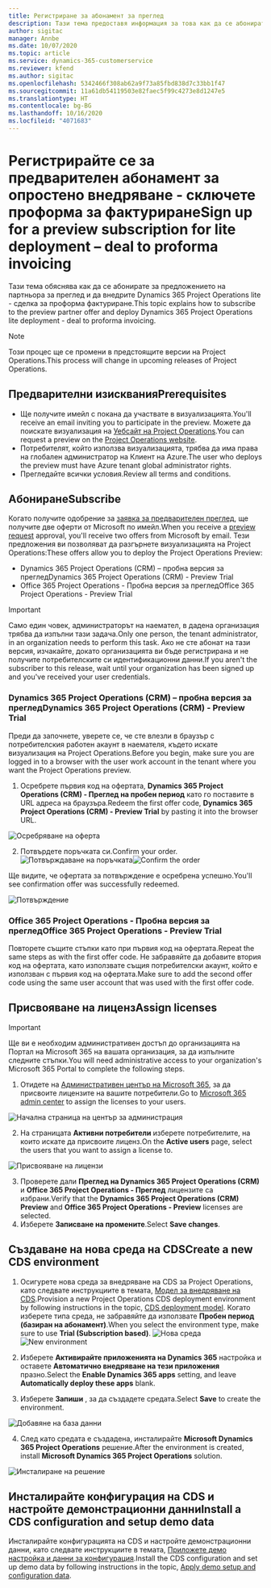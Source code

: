 ```yaml
---
title: Регистриране за абонамент за преглед
description: Тази тема предоставя информация за това как да се абонирате и разгърнете внедряване на Project Operations lite - сделка за проформа фактуриране.
author: sigitac
manager: Annbe
ms.date: 10/07/2020
ms.topic: article
ms.service: dynamics-365-customerservice
ms.reviewer: kfend
ms.author: sigitac
ms.openlocfilehash: 5342466f308ab62a9f73a85fbd838d7c33bb1f47
ms.sourcegitcommit: 11a61db54119503e82faec5f99c4273e8d1247e5
ms.translationtype: HT
ms.contentlocale: bg-BG
ms.lasthandoff: 10/16/2020
ms.locfileid: "4071683"
---
```

# <a name="sign-up-for-a-preview-subscription-for-lite-deployment--deal-to-proforma-invoicing"></a><span data-ttu-id="4650c-103">Регистрирайте се за предварителен абонамент за опростено внедряване - сключете проформа за фактуриране</span><span class="sxs-lookup"><span data-stu-id="4650c-103">Sign up for a preview subscription for lite deployment – deal to proforma invoicing</span></span>

<span data-ttu-id="4650c-104">Тази тема обяснява как да се абонирате за предложението на партньора за преглед и да внедрите Dynamics 365 Project Operations lite - сделка за проформа фактуриране.</span><span class="sxs-lookup"><span data-stu-id="4650c-104">This topic explains how to subscribe to the preview partner offer and deploy Dynamics 365 Project Operations lite deployment - deal to proforma invoicing.</span></span>

> [!NOTE]
> <span data-ttu-id="4650c-105">Този процес ще се промени в предстоящите версии на Project Operations.</span><span class="sxs-lookup"><span data-stu-id="4650c-105">This process will change in upcoming releases of Project Operations.</span></span>

## <a name="prerequisites"></a><span data-ttu-id="4650c-106">Предварителни изисквания</span><span class="sxs-lookup"><span data-stu-id="4650c-106">Prerequisites</span></span>

- <span data-ttu-id="4650c-107">Ще получите имейл с покана да участвате в визуализацията.</span><span class="sxs-lookup"><span data-stu-id="4650c-107">You'll receive an email inviting you to participate in the preview.</span></span> <span data-ttu-id="4650c-108">Можете да поискате визуализация на [Уебсайт на Project Operations](https://dynamics.microsoft.com/en-us/project-operations/overview/).</span><span class="sxs-lookup"><span data-stu-id="4650c-108">You can request a preview on the [Project Operations website](https://dynamics.microsoft.com/en-us/project-operations/overview/).</span></span>
- <span data-ttu-id="4650c-109">Потребителят, който използва визуализацията, трябва да има права на глобален администратор на Клиент на Azure.</span><span class="sxs-lookup"><span data-stu-id="4650c-109">The user who deploys the preview must have Azure tenant global administrator rights.</span></span>
- <span data-ttu-id="4650c-110">Прегледайте всички условия.</span><span class="sxs-lookup"><span data-stu-id="4650c-110">Review all terms and conditions.</span></span>

## <a name="subscribe"></a><span data-ttu-id="4650c-111">Абониране</span><span class="sxs-lookup"><span data-stu-id="4650c-111">Subscribe</span></span>

<span data-ttu-id="4650c-112">Когато получите одобрение за [заявка за предварителен преглед](https://forms.office.com/FormsPro/Pages/ResponsePage.aspx?id=v4j5cvGGr0GRqy180BHbR56j8lZs0FdAvwT75_WNFyxUMkRDV1NYQU5TNjE2VjhKOVBUNVg2R0s1NC4u), ще получите две оферти от Microsoft по имейл.</span><span class="sxs-lookup"><span data-stu-id="4650c-112">When you receive a [preview request](https://forms.office.com/FormsPro/Pages/ResponsePage.aspx?id=v4j5cvGGr0GRqy180BHbR56j8lZs0FdAvwT75_WNFyxUMkRDV1NYQU5TNjE2VjhKOVBUNVg2R0s1NC4u) approval, you'll receive two offers from Microsoft by email.</span></span> <span data-ttu-id="4650c-113">Тези предложения ви позволяват да разгърнете визуализацията на Project Operations:</span><span class="sxs-lookup"><span data-stu-id="4650c-113">These offers allow you to deploy the Project Operations Preview:</span></span>

- <span data-ttu-id="4650c-114">Dynamics 365 Project Operations (CRM) – пробна версия за преглед</span><span class="sxs-lookup"><span data-stu-id="4650c-114">Dynamics 365 Project Operations (CRM) - Preview Trial</span></span>
- <span data-ttu-id="4650c-115">Office 365 Project Operations - Пробна версия за преглед</span><span class="sxs-lookup"><span data-stu-id="4650c-115">Office 365 Project Operations - Preview Trial</span></span>

> [!IMPORTANT]
> <span data-ttu-id="4650c-116">Само един човек, администраторът на наемател, в дадена организация трябва да изпълни тази задача.</span><span class="sxs-lookup"><span data-stu-id="4650c-116">Only one person, the tenant administrator, in an organization needs to perform this task.</span></span> <span data-ttu-id="4650c-117">Ако не сте абонат на тази версия, изчакайте, докато организацията ви бъде регистрирана и не получите потребителските си идентификационни данни.</span><span class="sxs-lookup"><span data-stu-id="4650c-117">If you aren't the subscriber to this release, wait until your organization has been signed up and you've received your user credentials.</span></span>

### <a name="dynamics-365-project-operations-crm---preview-trial"></a><span data-ttu-id="4650c-118">Dynamics 365 Project Operations (CRM) – пробна версия за преглед</span><span class="sxs-lookup"><span data-stu-id="4650c-118">Dynamics 365 Project Operations (CRM) - Preview Trial</span></span> 

<span data-ttu-id="4650c-119">Преди да започнете, уверете се, че сте влезли в браузър с потребителския работен акаунт в наемателя, където искате визуализация на Project Operations.</span><span class="sxs-lookup"><span data-stu-id="4650c-119">Before you begin, make sure you are logged in to a browser with the user work account in the tenant where you want the Project Operations preview.</span></span>

1. <span data-ttu-id="4650c-120">Осребрете първия код на офертата, **Dynamics 365 Project Operations (CRM) - Преглед на пробен период** като го поставите в URL адреса на браузъра.</span><span class="sxs-lookup"><span data-stu-id="4650c-120">Redeem the first offer code, **Dynamics 365 Project Operations (CRM) - Preview Trial** by pasting it into the browser URL.</span></span>

![Осребряване на оферта](./media/16RedeemFirstOfferNew.png)

2. <span data-ttu-id="4650c-122">Потвърдете поръчката си.</span><span class="sxs-lookup"><span data-stu-id="4650c-122">Confirm your order.</span></span>
<span data-ttu-id="4650c-123">![Потвърждаване на поръчката](./media/17ConfirmOrderNew.png)</span><span class="sxs-lookup"><span data-stu-id="4650c-123">![Confirm the order](./media/17ConfirmOrderNew.png)</span></span>

<span data-ttu-id="4650c-124">Ще видите, че офертата за потвърждение е осребрена успешно.</span><span class="sxs-lookup"><span data-stu-id="4650c-124">You'll see confirmation offer was successfully redeemed.</span></span>

![Потвърждение](./media/18OrderConfirmationNew.png)

### <a name="office-365-project-operations---preview-trial"></a><span data-ttu-id="4650c-126">Office 365 Project Operations - Пробна версия за преглед</span><span class="sxs-lookup"><span data-stu-id="4650c-126">Office 365 Project Operations - Preview Trial</span></span>

<span data-ttu-id="4650c-127">Повторете същите стъпки като при първия код на офертата.</span><span class="sxs-lookup"><span data-stu-id="4650c-127">Repeat the same steps as with the first offer code.</span></span> <span data-ttu-id="4650c-128">Не забравяйте да добавите втория код на офертата, като използвате същия потребителски акаунт, който е използван с първия код на офертата.</span><span class="sxs-lookup"><span data-stu-id="4650c-128">Make sure to add the second offer code using the same user account that was used with the first offer code.</span></span>

## <a name="assign-licenses"></a><span data-ttu-id="4650c-129">Присвояване на лиценз</span><span class="sxs-lookup"><span data-stu-id="4650c-129">Assign licenses</span></span>

> [!IMPORTANT]
> <span data-ttu-id="4650c-130">Ще ви е необходим административен достъп до организацията на Портал на Microsoft 365 на вашата организация, за да изпълните следните стъпки.</span><span class="sxs-lookup"><span data-stu-id="4650c-130">You will need administrative access to your organization's Microsoft 365 Portal to complete the following steps.</span></span>


1. <span data-ttu-id="4650c-131">Отидете на [Административен център на Microsoft 365](https://portal.office.com/), за да присвоите лицензите на вашите потребители.</span><span class="sxs-lookup"><span data-stu-id="4650c-131">Go to [Microsoft 365 admin center](https://portal.office.com/) to assign the licenses to your users.</span></span>

![Начална страница на център за администрация](./media/14AdminPortal.png)

2. <span data-ttu-id="4650c-133">На страницата **Активни потребители** изберете потребителите, на които искате да присвоите лиценз.</span><span class="sxs-lookup"><span data-stu-id="4650c-133">On the **Active users** page, select the users that you want to assign a license to.</span></span>

![Присвояване на лицензи](./media/15AssignLicenses.png)

3. <span data-ttu-id="4650c-135">Проверете дали **Преглед на Dynamics 365 Project Operations (CRM)** и **Office 365 Project Operations - Преглед** лицензите са избрани.</span><span class="sxs-lookup"><span data-stu-id="4650c-135">Verify that the **Dynamics 365 Project Operations (CRM) Preview** and **Office 365 Project Operations - Preview** licenses are selected.</span></span> 
4. <span data-ttu-id="4650c-136">Изберете **Записване на промените**.</span><span class="sxs-lookup"><span data-stu-id="4650c-136">Select **Save changes**.</span></span>

## <a name="create-a-new-cds-environment"></a><span data-ttu-id="4650c-137">Създаване на нова среда на CDS</span><span class="sxs-lookup"><span data-stu-id="4650c-137">Create a new CDS environment</span></span>

1. <span data-ttu-id="4650c-138">Осигурете нова среда за внедряване на CDS за Project Operations, като следвате инструкциите в темата, [Модел за внедряване на CDS](lite-deployment.md).</span><span class="sxs-lookup"><span data-stu-id="4650c-138">Provision a new Project Operations CDS deployment environment by following instructions in the topic, [CDS deployment model](lite-deployment.md).</span></span> <span data-ttu-id="4650c-139">Когато изберете типа среда, не забравяйте да използвате **Пробен период (базиран на абонамент)**.</span><span class="sxs-lookup"><span data-stu-id="4650c-139">When you select the environment type, make sure to use **Trial (Subscription based)**.</span></span>
<span data-ttu-id="4650c-140">![Нова среда](./media/19CreateEnvironment.png)</span><span class="sxs-lookup"><span data-stu-id="4650c-140">![New environment](./media/19CreateEnvironment.png)</span></span>

2. <span data-ttu-id="4650c-141">Изберете **Активирайте приложенията на Dynamics 365** настройка и оставете **Автоматично внедряване на тези приложения** празно.</span><span class="sxs-lookup"><span data-stu-id="4650c-141">Select the **Enable Dynamics 365 apps** setting, and leave **Automatically deploy these apps** blank.</span></span>  
3. <span data-ttu-id="4650c-142">Изберете **Запиши** , за да създадете средата.</span><span class="sxs-lookup"><span data-stu-id="4650c-142">Select **Save** to create the environment.</span></span>

![Добавяне на база данни](./media/20CreateEnvironment1.png)

4. <span data-ttu-id="4650c-144">След като средата е създадена, инсталирайте **Microsoft Dynamics 365 Project Operations** решение.</span><span class="sxs-lookup"><span data-stu-id="4650c-144">After the environment is created, install **Microsoft Dynamics 365 Project Operations** solution.</span></span> 

![Инсталиране на решение](./media/21InstallSolution.png)

## <a name="install-a-cds-configuration-and-setup-demo-data"></a><span data-ttu-id="4650c-146">Инсталирайте конфигурация на CDS и настройте демонстрационни данни</span><span class="sxs-lookup"><span data-stu-id="4650c-146">Install a CDS configuration and setup demo data</span></span>

<span data-ttu-id="4650c-147">Инсталирайте конфигурацията на CDS и настройте демонстрационни данни, като следвате инструкциите в темата, [Приложете демо настройка и данни за конфигурация](lite-apply-demo-setup-config-data.md).</span><span class="sxs-lookup"><span data-stu-id="4650c-147">Install the CDS configuration and set up demo data by following instructions in the topic, [Apply demo setup and configuration data](lite-apply-demo-setup-config-data.md).</span></span>
